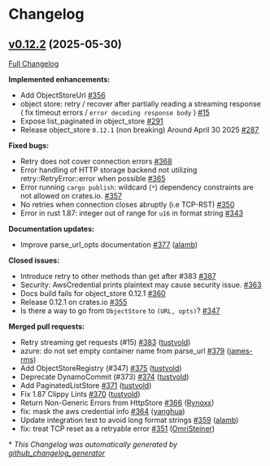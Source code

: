 <!---
  Licensed to the Apache Software Foundation (ASF) under one
  or more contributor license agreements.  See the NOTICE file
  distributed with this work for additional information
  regarding copyright ownership.  The ASF licenses this file
  to you under the Apache License, Version 2.0 (the
  "License"); you may not use this file except in compliance
  with the License.  You may obtain a copy of the License at

    http://www.apache.org/licenses/LICENSE-2.0

  Unless required by applicable law or agreed to in writing,
  software distributed under the License is distributed on an
  "AS IS" BASIS, WITHOUT WARRANTIES OR CONDITIONS OF ANY
  KIND, either express or implied.  See the License for the
  specific language governing permissions and limitations
  under the License.
-->

# Changelog

## [v0.12.2](https://github.com/apache/arrow-rs-object-store/tree/v0.12.2) (2025-05-30)

[Full Changelog](https://github.com/apache/arrow-rs-object-store/compare/v0.12.1...v0.12.2)

**Implemented enhancements:**

- Add ObjectStoreUrl [\#356](https://github.com/apache/arrow-rs-object-store/issues/356)
- object store: retry / recover after partially reading a streaming response \( fix timeout errors / `error decoding response body` \) [\#15](https://github.com/apache/arrow-rs-object-store/issues/15)
- Expose list\_paginated in object\_store [\#291](https://github.com/apache/arrow-rs-object-store/issues/291)
- Release object\_store `0.12.1` \(non breaking\) Around April 30 2025 [\#287](https://github.com/apache/arrow-rs-object-store/issues/287)

**Fixed bugs:**

- Retry does not cover connection errors [\#368](https://github.com/apache/arrow-rs-object-store/issues/368)
- Error handling of HTTP storage backend not utilizing retry::RetryError::error when possible [\#365](https://github.com/apache/arrow-rs-object-store/issues/365)
- Error running `cargo publish`:  wildcard \(`*`\) dependency constraints are not allowed on crates.io. [\#357](https://github.com/apache/arrow-rs-object-store/issues/357)
- No retries when connection closes abruptly \(i.e TCP-RST\) [\#350](https://github.com/apache/arrow-rs-object-store/issues/350)
- Error in rust 1.87: integer out of range for `u16` in format string [\#343](https://github.com/apache/arrow-rs-object-store/issues/343)

**Documentation updates:**

- Improve parse\_url\_opts documentation [\#377](https://github.com/apache/arrow-rs-object-store/pull/377) ([alamb](https://github.com/alamb))

**Closed issues:**

- Introduce retry to other methods than get after \#383  [\#387](https://github.com/apache/arrow-rs-object-store/issues/387)
- Security: AwsCredential prints plaintext may cause security issue. [\#363](https://github.com/apache/arrow-rs-object-store/issues/363)
- Docs build fails for object\_store 0.12.1 [\#360](https://github.com/apache/arrow-rs-object-store/issues/360)
- Release 0.12.1 on crates.io [\#355](https://github.com/apache/arrow-rs-object-store/issues/355)
- Is there a way to go from `ObjectStore` to `(URL, opts)`? [\#347](https://github.com/apache/arrow-rs-object-store/issues/347)

**Merged pull requests:**

- Retry streaming get requests \(\#15\) [\#383](https://github.com/apache/arrow-rs-object-store/pull/383) ([tustvold](https://github.com/tustvold))
- azure: do not set empty container name from parse\_url [\#379](https://github.com/apache/arrow-rs-object-store/pull/379) ([james-rms](https://github.com/james-rms))
- Add ObjectStoreRegistry \(\#347\) [\#375](https://github.com/apache/arrow-rs-object-store/pull/375) ([tustvold](https://github.com/tustvold))
- Deprecate DynamoCommit \(\#373\) [\#374](https://github.com/apache/arrow-rs-object-store/pull/374) ([tustvold](https://github.com/tustvold))
- Add PaginatedListStore [\#371](https://github.com/apache/arrow-rs-object-store/pull/371) ([tustvold](https://github.com/tustvold))
- Fix 1.87 Clippy Lints [\#370](https://github.com/apache/arrow-rs-object-store/pull/370) ([tustvold](https://github.com/tustvold))
- Return Non-Generic Errors from HttpStore [\#366](https://github.com/apache/arrow-rs-object-store/pull/366) ([Rynoxx](https://github.com/Rynoxx))
- fix: mask the aws credential info [\#364](https://github.com/apache/arrow-rs-object-store/pull/364) ([yanghua](https://github.com/yanghua))
- Update integration test to avoid long format strings [\#359](https://github.com/apache/arrow-rs-object-store/pull/359) ([alamb](https://github.com/alamb))
- fix: treat TCP reset as a retryable error [\#351](https://github.com/apache/arrow-rs-object-store/pull/351) ([OmriSteiner](https://github.com/OmriSteiner))



\* *This Changelog was automatically generated by [github_changelog_generator](https://github.com/github-changelog-generator/github-changelog-generator)*
